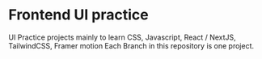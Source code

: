 # Frontend UI practice
UI Practice projects mainly to learn CSS, Javascript, React / NextJS, TailwindCSS, Framer motion
Each Branch in this repository is one project.
